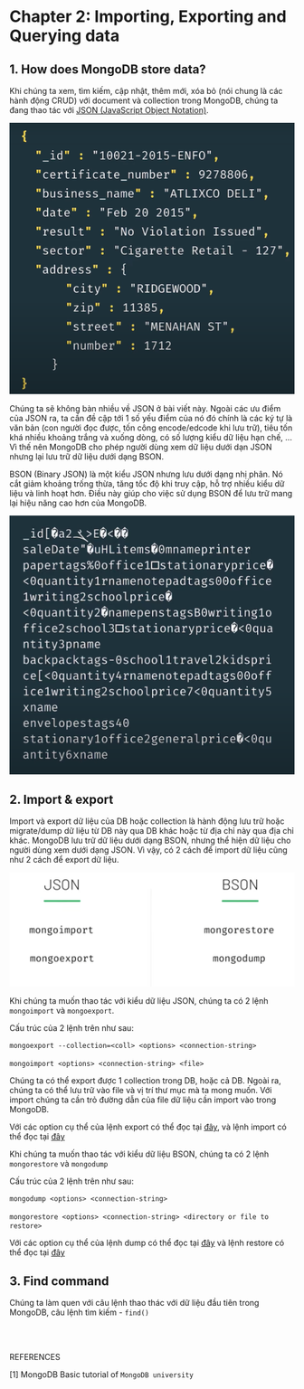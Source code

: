 # Chapter 2: Importing, Exporting and Querying data

## 1. How does MongoDB store data?

Khi chúng ta xem, tìm kiếm, cập nhật, thêm mới, xóa bỏ (nói chung là các hành động CRUD) với document và collection trong MongoDB, chúng ta đang thao tác với [JSON (JavaScript Object Notation)](https://www.w3schools.com/js/js_json_intro.asp).

![](./img/json-ex.png)

Chúng ta sẽ không bàn nhiều về JSON ở bài viết này. Ngoài các ưu điểm của JSON ra, ta cần đề cập tới 1 số yếu điểm của nó đó chính là các ký tự là văn bản (con người đọc được, tốn công encode/edcode khi lưu trữ), tiêu tốn khá nhiều khoảng trắng và xuống dòng, có số lượng kiểu dữ liệu hạn chế, ... Vì thế nên MongoDB cho phép người dùng xem dữ liệu dưới dạn JSON nhưng lại lưu trữ dữ liệu dưới dạng BSON.

BSON (Binary JSON) là một kiểu JSON nhưng lưu dưới dạng nhị phân. Nó cắt giảm khoảng trống thừa, tăng tốc độ khi truy cập, hỗ trợ nhiều kiểu dữ liệu và linh hoạt hơn. Điều này giúp cho việc sử dụng BSON để lưu trữ mang lại hiệu năng cao hơn của MongoDB.

![](./img/bson-ex.png)

## 2. Import & export

Import và export dữ liệu của DB hoặc collection là hành động lưu trữ hoặc migrate/dump dữ liệu từ DB này qua DB khác hoặc từ địa chỉ này qua địa chỉ khác. MongoDB lưu trữ dữ liệu dưới dạng BSON, nhưng thể hiện dữ liệu cho người dùng xem dưới dạng JSON. Vì vậy, có 2 cách để import dữ liệu cũng như 2 cách để export dữ liệu.

![](./img/import-export.png)


Khi chúng ta muốn thao tác với kiểu dữ liệu JSON, chúng ta có 2 lệnh `mongoimport` và `mongoexport`.

Cấu trúc của 2 lệnh trên như sau:

```shell
mongoexport --collection=<coll> <options> <connection-string>

mongoimport <options> <connection-string> <file>
```

Chúng ta có thể export được 1 collection trong DB, hoặc cả DB. Ngoài ra, chúng ta có thể lưu trữ vào file và vị trí thư mục mà ta mong muốn. Với import chúng ta cần trỏ đường dẫn của file dữ liệu cần import vào trong MongoDB.

Với các option cụ thể của lệnh export có thể đọc tại [đây](https://www.mongodb.com/docs/database-tools/mongoexport/), và lệnh import có thể đọc tại [đây](https://www.mongodb.com/docs/database-tools/mongoimport/)


Khi chúng ta muốn thao tác với kiểu dữ liệu BSON, chúng ta có 2 lệnh `mongorestore` và `mongodump`

Cấu trúc của 2 lệnh trên như sau:

```shell
mongodump <options> <connection-string>

mongorestore <options> <connection-string> <directory or file to restore>
```

Với các option cụ thể của lệnh dump có thể đọc tại [đây](https://www.mongodb.com/docs/database-tools/mongodump/) và lệnh restore có thể đọc tại [đây](https://www.mongodb.com/docs/database-tools/mongorestore/)

## 3. Find command

Chúng ta làm quen với câu lệnh thao thác với dữ liệu đầu tiên trong MongoDB, câu lệnh tìm kiếm - `find()`




<br/>
<br/>

REFERENCES

[1] MongoDB Basic tutorial of `MongoDB university`

